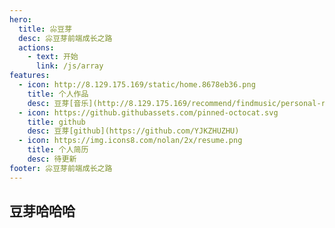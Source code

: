 ```yaml
---
hero:
  title: 尛豆芽
  desc: 尛豆芽前端成长之路
  actions:
    - text: 开始
      link: /js/array
features:
  - icon: http://8.129.175.169/static/home.8678eb36.png
    title: 个人作品
    desc: 豆芽[音乐](http://8.129.175.169/recommend/findmusic/personal-recommendation)
  - icon: https://github.githubassets.com/pinned-octocat.svg
    title: github
    desc: 豆芽[github](https://github.com/YJKZHUZHU)
  - icon: https://img.icons8.com/nolan/2x/resume.png
    title: 个人简历
    desc: 待更新
footer: 尛豆芽前端成长之路
---
```


## 豆芽哈哈哈
